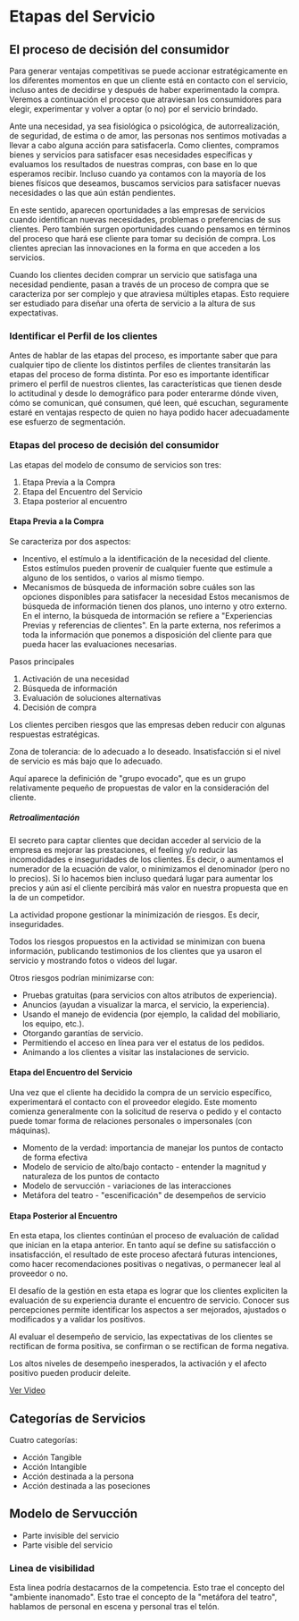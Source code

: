 # Etapas del Servicio

## El proceso de decisión del consumidor

Para generar ventajas competitivas se puede accionar estratégicamente en los diferentes momentos en que un cliente está en contacto con el servicio, incluso antes de decidirse y después de haber experimentado la compra. Veremos a continuación el proceso que atraviesan los consumidores para elegir, experimentar y volver a optar (o no) por el servicio brindado.

Ante una necesidad, ya sea fisiológica o psicológica, de autorrealización, de seguridad, de estima o de amor, las personas nos sentimos motivadas a llevar a cabo alguna acción para satisfacerla. Como clientes, compramos bienes y servicios para satisfacer esas necesidades específicas y evaluamos los resultados de nuestras compras, con base en lo que esperamos recibir. Incluso cuando ya contamos con la mayoría de los bienes físicos que deseamos, buscamos servicios para satisfacer nuevas necesidades o las que aún están pendientes.

En este sentido, aparecen oportunidades a las empresas de servicios cuando identifican nuevas necesidades, problemas o preferencias de sus clientes. Pero también surgen oportunidades cuando pensamos en términos del proceso que hará ese cliente para tomar su decisión de compra. Los clientes aprecian las innovaciones en la forma en que acceden a los servicios.

Cuando los clientes deciden comprar un servicio que satisfaga una necesidad pendiente, pasan a través de un proceso de compra que se caracteriza por ser complejo y que atraviesa múltiples etapas. Esto requiere ser estudiado para diseñar una oferta de servicio a la altura de sus expectativas.

### Identificar el Perfil de los clientes

Antes de hablar de las etapas del proceso, es importante saber que para cualquier tipo de cliente los distintos perfiles de clientes transitarán las etapas del proceso de forma distinta. Por eso es importante identificar primero el perfil de nuestros clientes, las características que tienen desde lo actitudinal y desde lo demográfico para poder enterarme dónde viven, cómo se comunican, qué consumen, qué leen, qué escuchan, seguramente estaré en ventajas respecto de quien no haya podido hacer adecuadamente ese esfuerzo de segmentación.

### Etapas del proceso de decisión del consumidor

Las etapas del modelo de consumo de servicios son tres:

1. Etapa Previa a la Compra
2. Etapa del Encuentro del Servicio
3. Etapa posterior al encuentro

#### Etapa Previa a la Compra

Se caracteriza por dos aspectos:

* Incentivo, el estímulo a la identificación de la necesidad del cliente.
Estos estímulos pueden provenir de cualquier fuente que estimule a alguno de los sentidos, o varios al mismo tiempo.
* Mecanismos de búsqueda de información sobre cuáles son las opciones disponibles para satisfacer la necesidad
Estos mecanismos de búsqueda de información tienen dos planos, uno interno y otro externo. En el interno, la búsqueda de intormación se refiere a "Experiencias Previas y referencias de clientes". En la parte externa, nos referimos a toda la información que ponemos a disposición del cliente para que pueda hacer las evaluaciones necesarias.

Pasos principales

1. Activación de una necesidad
2. Búsqueda de información
3. Evaluación de soluciones alternativas
4. Decisión de compra

Los clientes perciben riesgos que las empresas deben reducir con algunas respuestas estratégicas. 

Zona de tolerancia: de lo adecuado a lo deseado. Insatisfacción si el nivel de servicio es más bajo que lo adecuado.

Aquí aparece la definición de "grupo evocado", que es un grupo relativamente pequeño de propuestas de valor en la consideración del cliente.

##### Retroalimentación

El secreto para captar clientes que decidan acceder al servicio de la empresa es mejorar las prestaciones, el feeling y/o reducir las incomodidades e inseguridades de los clientes. Es decir, o aumentamos el numerador de la ecuación de valor, o minimizamos el denominador (pero no lo precios). Si lo hacemos bien incluso quedará lugar para aumentar los precios y aún así el cliente percibirá más valor en nuestra propuesta que en la de un competidor. 

La actividad propone gestionar la minimización de riesgos. Es decir, inseguridades.

Todos los riesgos propuestos en la actividad se minimizan con buena información, publicando testimonios de los clientes que ya usaron el servicio y mostrando fotos o videos del lugar.

Otros riesgos podrían minimizarse con:

* Pruebas gratuitas (para servicios con altos atributos de experiencia).
* Anuncios (ayudan a visualizar la marca, el servicio, la experiencia).
* Usando el manejo de evidencia (por ejemplo, la calidad del mobiliario, los equipo, etc.).
* Otorgando garantías de servicio.
* Permitiendo el acceso en línea para ver el estatus de los pedidos.
* Animando a los clientes a visitar las instalaciones de servicio.

#### Etapa del Encuentro del Servicio

Una vez que el cliente ha decidido la compra de un servicio específico, experimentará el contacto con el proveedor elegido. Este momento comienza generalmente con la solicitud de reserva o pedido y el contacto puede tomar forma de relaciones personales o impersonales (con máquinas).

* Momento de la verdad: importancia de manejar los puntos de contacto de forma efectiva
* Modelo de servicio de alto/bajo contacto - entender la magnitud y naturaleza de los puntos de contacto
* Modelo de servucción - variaciones de las interacciones
* Metáfora del teatro - "escenificación" de desempeños de servicio

#### Etapa Posterior al Encuentro

En esta etapa, los clientes continúan el proceso de evaluación de calidad que inician en la etapa anterior. En tanto aquí se define su satisfacción o insatisfacción, el resultado de este proceso afectará futuras intenciones, como hacer recomendaciones positivas o negativas, o permanecer leal al proveedor o no.

El desafío de la gestión en esta etapa es lograr que los clientes expliciten la evaluación de su experiencia durante el encuentro de servicio. Conocer sus percepciones permite identificar los aspectos a ser mejorados, ajustados o modificados y a validar los positivos.

Al evaluar el desempeño de servicio, las expectativas de los clientes se rectifican de forma positiva, se confirman o se rectifican de forma negativa.

Los altos niveles de desempeño inesperados, la activación y el afecto positivo pueden producir deleite.

[Ver Video](https://youtu.be/BbeFvqTIpHU)

## Categorías de Servicios

Cuatro categorías:

* Acción Tangible
* Acción Intangible
* Acción destinada a la persona
* Acción destinada a las poseciones

## Modelo de Servucción

* Parte invisible del servicio
* Parte visible del servicio

### Linea de visibilidad

Esta linea podría destacarnos de la competencia.
Esto trae el concepto del "ambiente inanomado".
Esto trae el concepto de la "metáfora del teatro", hablamos de personal en escena y personal tras el telón.
